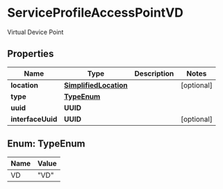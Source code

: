 

# ServiceProfileAccessPointVD

Virtual Device Point

## Properties

| Name | Type | Description | Notes |
|------------ | ------------- | ------------- | -------------|
|**location** | [**SimplifiedLocation**](SimplifiedLocation.md) |  |  [optional] |
|**type** | [**TypeEnum**](#TypeEnum) |  |  |
|**uuid** | **UUID** |  |  |
|**interfaceUuid** | **UUID** |  |  [optional] |



## Enum: TypeEnum

| Name | Value |
|---- | -----|
| VD | &quot;VD&quot; |



